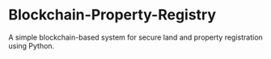 # Blockchain-Property-Registry
A simple blockchain-based system for secure land and property registration using Python.
